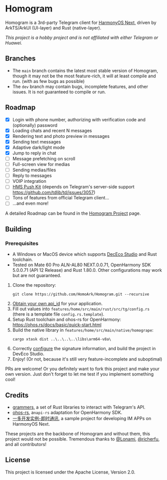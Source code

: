 # Homogram

Homogram is a 3rd-party Telegram client for [HarmonyOS Next](https://developer.huawei.com/consumer/cn/), driven by
ArkTS/ArkUI (UI-layer) and Rust (native-layer).

_This project is a hobby project and is not affiliated with either Telegram or Huawei._

## Branches

- The `main` branch contains the latest most stable version of Homogram, though it may not be the most feature-rich, it
  will at least compile and run. (with as few bugs as possible)
- The `dev` branch may contain bugs, incomplete features, and other issues. It is not guaranteed to compile or run.

## Roadmap

- [x] Login with phone number, authorizing with verification code and (optionally) password
- [x] Loading chats and recent N messages
- [x] Rendering text and photo preview in messages
- [x] Sending text messages
- [x] Adaptive dark/light mode
- [x] Jump to reply in chat
- [ ] Message prefetching on scroll
- [ ] Full-screen view for medias
- [ ] Sending medias/files
- [ ] Reply to messages
- [ ] VOIP integration
- [ ] [HMS Push Kit](https://developer.huawei.com/consumer/cn/sdk/push-kit) (depends on Telegram's server-side
  support https://github.com/tdlib/td/issues/3057)
- [ ] Tons of features from official Telegram client...
- [ ] ...and even more!

A detailed Roadmap can be found in the [Homogram Project](https://github.com/orgs/HomoArk/projects/2) page.

## Building

### Prerequisites

- A Windows or MacOS device which supports [DecEco Studio](https://developer.huawei.com/consumer/cn/deveco-studio/) and
  Rust toolchain.
- Tested on Mate 60 Pro ALN-AL80 NEXT.0.0.71, OpenHarmony SDK 5.0.0.71 (API 12 Release) and Rust 1.80.0. Other
  configurations may work
  but are not guaranteed.

1. Clone the repository:
   ```shell
   git clone https://github.com/HomoArk/Homogram.git --recursive
   ```
2. [Obtain your own api_id](https://core.telegram.org/api/obtaining_api_id) for your application.
3. Fill out values into `features/home/src/main/rust/src/tg/config.rs` (there is a template file
   `config.rs.template`).
4. Setup Rust toolchain and ohos-rs for OpenHarmony: https://ohos.rs/docs/basic/quick-start.html
5. Build the native library in `features/home/src/main/native/homogrape`:
   ```shell
   cargo xtask dist ..\..\..\..\libs\arm64-v8a\
   ```
6. Correctly [configure](https://developer.huawei.com/consumer/cn/doc/harmonyos-guides-V5/ide-signing-V5) the signature
   information, and build the project in DevEco Studio.
7. Enjoy! (Or not, because it's still very feature-incomplete and suboptimal)

PRs are welcome! Or you definitely want to fork this project and make your own version. Just don't forget to let me test
if you implement something cool!

## Credits

- [grammers](https://github.com/Lonami/grammers), a set of Rust libraries to interact with Telegram's API.
- [ohos-rs](https://github.com/ohos-rs/ohos-rs), a`napi-rs` adaptation for OpenHarmony SDK.
- [一多开发实例-即时通讯](https://gitee.com/harmonyos_codelabs/MultiDeviceCommunication), a sample project for
  developing IM APPs on
  HarmonyOS Next.

These projects are the backbone of Homogram and without them, this project would not be possible. Tremendous
thanks
to [@Lonami](https://github.com/Lonami),
[@richerfu](https://github.com/richerfu), and all contributors!

## License

This project is licensed under the Apache License, Version 2.0.